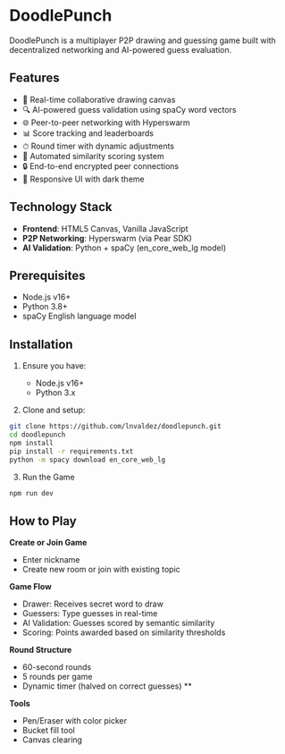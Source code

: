 # DoodlePunch

DoodlePunch is a multiplayer P2P drawing and guessing game built with decentralized networking and AI-powered guess evaluation.

## Features

- 🎨 Real-time collaborative drawing canvas
- 🔍 AI-powered guess validation using spaCy word vectors
- 🌐 Peer-to-peer networking with Hyperswarm
- 📊 Score tracking and leaderboards
- ⏱ Round timer with dynamic adjustments
- 🤖 Automated similarity scoring system
- 🔒 End-to-end encrypted peer connections
- 📱 Responsive UI with dark theme

## Technology Stack

- **Frontend**: HTML5 Canvas, Vanilla JavaScript
- **P2P Networking**: Hyperswarm (via Pear SDK)
- **AI Validation**: Python + spaCy (en_core_web_lg model)

## Prerequisites

- Node.js v16+
- Python 3.8+
- spaCy English language model

## Installation

1. Ensure you have:

   - Node.js v16+
   - Python 3.x

2. Clone and setup:

```bash
git clone https://github.com/lnvaldez/doodlepunch.git
cd doodlepunch
npm install
pip install -r requirements.txt
python -m spacy download en_core_web_lg
```

3. Run the Game

```bash
npm run dev
```

## How to Play
**Create or Join Game**
- Enter nickname
- Create new room or join with existing topic

**Game Flow**
- Drawer: Receives secret word to draw
- Guessers: Type guesses in real-time
- AI Validation: Guesses scored by semantic similarity
- Scoring: Points awarded based on similarity thresholds

 **Round Structure**
- 60-second rounds
- 5 rounds per game
- Dynamic timer (halved on correct guesses) **

 **Tools**
- Pen/Eraser with color picker
- Bucket fill tool
- Canvas clearing

